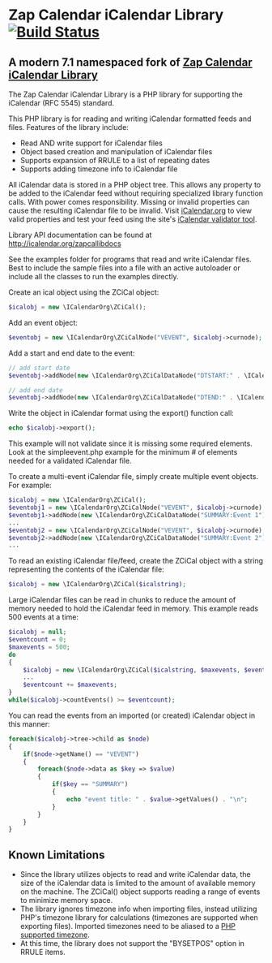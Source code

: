 # Zap Calendar iCalendar Library [![Build Status](https://travis-ci.org/phpfui/icalendar.png?branch=master)](https://travis-ci.org/phpfui/icalendar)

## A modern 7.1 namespaced fork of [Zap Calendar iCalendar Library](https://github.com/zcontent/icalendar)

The Zap Calendar iCalendar Library is a PHP library for supporting the iCalendar (RFC 5545) standard.

This PHP library is for reading and writing iCalendar formatted feeds and files. Features of the library include:

- Read AND write support for iCalendar files
- Object based creation and manipulation of iCalendar files
- Supports expansion of RRULE to a list of repeating dates
- Supports adding timezone info to iCalendar file

All iCalendar data is stored in a PHP object tree. This allows any property to be added to the iCalendar feed without requiring specialized library function calls. With power comes responsibility.  Missing or invalid properties can cause the resulting iCalendar file to be invalid. Visit [iCalendar.org](http://icalendar.org) to view valid properties and test your feed using the site's [iCalendar validator tool](http://icalendar.org/validator.html).

Library API documentation can be found at http://icalendar.org/zapcallibdocs

See the examples folder for programs that read and write iCalendar files. Best to include the sample files into a file with an active autoloader or include all the classes to run the examples directly.

Create an ical object using the ZCiCal object:

```php
$icalobj = new \ICalendarOrg\ZCiCal();
```

Add an event object:

```php
$eventobj = new \ICalendarOrg\ZCiCalNode("VEVENT", $icalobj->curnode);
```

Add a start and end date to the event:

```php
// add start date
$eventobj->addNode(new \ICalendarOrg\ZCiCalDataNode("DTSTART:" . \ICalendarOrg\ZCiCal::fromSqlDateTime("2020-01-01 12:00:00")));

// add end date
$eventobj->addNode(new \ICalendarOrg\ZCiCalDataNode("DTEND:" . \ICalendarOrg\ZCiCal::fromSqlDateTime("2020-01-01 13:00:00")));
```

Write the object in iCalendar format using the  export() function call:

```php
echo $icalobj->export();
```

This example will not validate since it is missing some required elements. Look at the simpleevent.php example for the minimum # of elements needed for a validated iCalendar file.

To create a multi-event iCalendar file, simply create multiple event objects. For example:

```php
$icalobj = new \ICalendarOrg\ZCiCal();
$eventobj1 = new \ICalendarOrg\ZCiCalNode("VEVENT", $icalobj->curnode);
$eventobj1->addNode(new \ICalendarOrg\ZCiCalDataNode("SUMMARY:Event 1"));
...
$eventobj2 = new \ICalendarOrg\ZCiCalNode("VEVENT", $icalobj->curnode);
$eventobj2->addNode(new \ICalendarOrg\ZCiCalDataNode("SUMMARY:Event 2"));
...
```

To read an existing iCalendar file/feed, create the ZCiCal object with a string representing the contents of the iCalendar file:

```php
$icalobj = new \ICalendarOrg\ZCiCal($icalstring);
```

Large iCalendar files can be read in chunks to reduce the amount of memory needed to hold the iCalendar feed in memory. This example reads 500 events at a time:

```php
$icalobj = null;
$eventcount = 0;
$maxevents = 500;
do
{
	$icalobj = new \ICalendarOrg\ZCiCal($icalstring, $maxevents, $eventcount);
	...
	$eventcount += $maxevents;
}
while($icalobj->countEvents() >= $eventcount);
```

You can read the events from an imported (or created) iCalendar object in this manner:

```php
foreach($icalobj->tree->child as $node)
{
	if($node->getName() == "VEVENT")
	{
		foreach($node->data as $key => $value)
		{
			if($key == "SUMMARY")
			{
				echo "event title: " . $value->getValues() . "\n";
			}
		}
	}
}
```

## Known Limitations

- Since the library utilizes objects to read and write iCalendar data, the size of the iCalendar data is limited to the amount of available memory on the machine. The ZCiCal() object supports reading a range of events to minimize memory space.
- The library ignores timezone info when importing files, instead utilizing PHP's timezone library for calculations (timezones are supported when exporting files). Imported timezones need to be aliased to a [PHP supported timezone](http://php.net/manual/en/timezones.php).
- At this time, the library does not support the "BYSETPOS" option in RRULE items.


